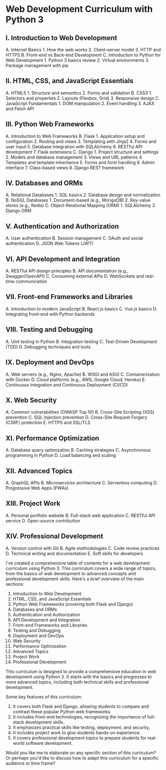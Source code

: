 # Web Development Curriculum with Python 3

## I. Introduction to Web Development
   A. Internet Basics
      1. How the web works
      2. Client-server model
      3. HTTP and HTTPS
   B. Front-end vs Back-end Development
   C. Introduction to Python for Web Development
      1. Python 3 basics review
      2. Virtual environments
      3. Package management with pip

## II. HTML, CSS, and JavaScript Essentials
   A. HTML5
      1. Structure and semantics
      2. Forms and validation
   B. CSS3
      1. Selectors and properties
      2. Layouts (Flexbox, Grid)
      3. Responsive design
   C. JavaScript Fundamentals
      1. DOM manipulation
      2. Event handling
      3. AJAX and Fetch API

## III. Python Web Frameworks
   A. Introduction to Web Frameworks
   B. Flask
      1. Application setup and configuration
      2. Routing and views
      3. Templating with Jinja2
      4. Forms and user input
      5. Database integration with SQLAlchemy
      6. RESTful API development
      7. Flask extensions
   C. Django
      1. Project structure and settings
      2. Models and database management
      3. Views and URL patterns
      4. Templates and template inheritance
      5. Forms and form handling
      6. Admin interface
      7. Class-based views
      8. Django REST framework

## IV. Databases and ORMs
   A. Relational Databases
      1. SQL basics
      2. Database design and normalization
   B. NoSQL Databases
      1. Document-based (e.g., MongoDB)
      2. Key-value stores (e.g., Redis)
   C. Object-Relational Mapping (ORM)
      1. SQLAlchemy
      2. Django ORM

## V. Authentication and Authorization
   A. User authentication
   B. Session management
   C. OAuth and social authentication
   D. JSON Web Tokens (JWT)

## VI. API Development and Integration
   A. RESTful API design principles
   B. API documentation (e.g., Swagger/OpenAPI)
   C. Consuming external APIs
   D. WebSockets and real-time communication

## VII. Front-end Frameworks and Libraries
   A. Introduction to modern JavaScript
   B. React.js basics
   C. Vue.js basics
   D. Integrating front-end with Python backends

## VIII. Testing and Debugging
   A. Unit testing in Python
   B. Integration testing
   C. Test-Driven Development (TDD)
   D. Debugging techniques and tools

## IX. Deployment and DevOps
   A. Web servers (e.g., Nginx, Apache)
   B. WSGI and ASGI
   C. Containerization with Docker
   D. Cloud platforms (e.g., AWS, Google Cloud, Heroku)
   E. Continuous Integration and Continuous Deployment (CI/CD)

## X. Web Security
   A. Common vulnerabilities (OWASP Top 10)
   B. Cross-Site Scripting (XSS) prevention
   C. SQL injection prevention
   D. Cross-Site Request Forgery (CSRF) protection
   E. HTTPS and SSL/TLS

## XI. Performance Optimization
   A. Database query optimization
   B. Caching strategies
   C. Asynchronous programming in Python
   D. Load balancing and scaling

## XII. Advanced Topics
   A. GraphQL APIs
   B. Microservices architecture
   C. Serverless computing
   D. Progressive Web Apps (PWAs)

## XIII. Project Work
   A. Personal portfolio website
   B. Full-stack web application
   C. RESTful API service
   D. Open-source contribution

## XIV. Professional Development
   A. Version control with Git
   B. Agile methodologies
   C. Code review practices
   D. Technical writing and documentation
   E. Soft skills for developers



I've created a comprehensive table of contents for a web development curriculum using Python 3. This curriculum covers a wide range of topics, from the basics of web development to advanced concepts and professional development skills. Here's a brief overview of the main sections:

1. Introduction to Web Development
2. HTML, CSS, and JavaScript Essentials
3. Python Web Frameworks (covering both Flask and Django)
4. Databases and ORMs
5. Authentication and Authorization
6. API Development and Integration
7. Front-end Frameworks and Libraries
8. Testing and Debugging
9. Deployment and DevOps
10. Web Security
11. Performance Optimization
12. Advanced Topics
13. Project Work
14. Professional Development

This curriculum is designed to provide a comprehensive education in web development using Python 3. It starts with the basics and progresses to more advanced topics, including both technical skills and professional development.

Some key features of this curriculum:

1. It covers both Flask and Django, allowing students to compare and contrast these popular Python web frameworks.
2. It includes front-end technologies, recognizing the importance of full-stack development skills.
3. It emphasizes practical skills like testing, deployment, and security.
4. It includes project work to give students hands-on experience.
5. It covers professional development topics to prepare students for real-world software development.

Would you like me to elaborate on any specific section of this curriculum? Or perhaps you'd like to discuss how to adapt this curriculum for a specific audience or time frame?
